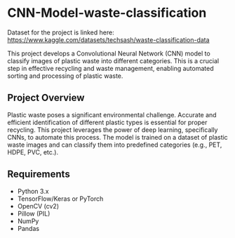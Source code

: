 # CNN-Model-waste-classification
Dataset for the project is linked here: https://www.kaggle.com/datasets/techsash/waste-classification-data

This project develops a Convolutional Neural Network (CNN) model to classify images of plastic waste into different categories.  This is a crucial step in effective recycling and waste management, enabling automated sorting and processing of plastic waste.

## Project Overview

Plastic waste poses a significant environmental challenge.  Accurate and efficient identification of different plastic types is essential for proper recycling. This project leverages the power of deep learning, specifically CNNs, to automate this process.  The model is trained on a dataset of plastic waste images and can classify them into predefined categories (e.g., PET, HDPE, PVC, etc.).

## Requirements

* Python 3.x
* TensorFlow/Keras or PyTorch
* OpenCV (cv2)
* Pillow (PIL)
* NumPy
* Pandas
